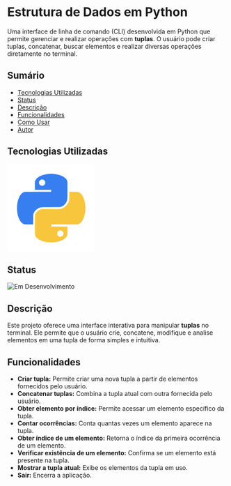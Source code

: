 # Estrutura de Dados em Python

Uma interface de linha de comando (CLI) desenvolvida em Python que permite gerenciar e realizar operações com **tuplas**. O usuário pode criar tuplas, concatenar, buscar elementos e realizar diversas operações diretamente no terminal.

## Sumário

- [Tecnologias Utilizadas](#tecnologias-utilizadas)
- [Status](#status)
- [Descrição](#descrição)
- [Funcionalidades](#funcionalidades)
- [Como Usar](#como-usar)
- [Autor](#autor)

## Tecnologias Utilizadas

<div style="display: flex; flex-direction: row;">
  <div style="margin-right: 20px; display: flex; justify-content: flex-start;">
    <img src="images/python.png" alt="Logo Linguagem" width="200"/>
  </div>
</div>

## Status

![Em Desenvolvimento](http://img.shields.io/static/v1?label=STATUS&message=EM%20DESENVOLVIMENTO&color=RED&style=for-the-badge)

## Descrição

Este projeto oferece uma interface interativa para manipular **tuplas** no terminal. Ele permite que o usuário crie, concatene, modifique e analise elementos em uma tupla de forma simples e intuitiva.

## Funcionalidades

- **Criar tupla:** Permite criar uma nova tupla a partir de elementos fornecidos pelo usuário.
- **Concatenar tuplas:** Combina a tupla atual com outra fornecida pelo usuário.
- **Obter elemento por índice:** Permite acessar um elemento específico da tupla.
- **Contar ocorrências:** Conta quantas vezes um elemento aparece na tupla.
- **Obter índice de um elemento:** Retorna o índice da primeira ocorrência de um elemento.
- **Verificar existência de um elemento:** Confirma se um elemento está presente na tupla.
- **Mostrar a tupla atual:** Exibe os elementos da tupla em uso.
- **Sair:** Encerra a aplicação.


